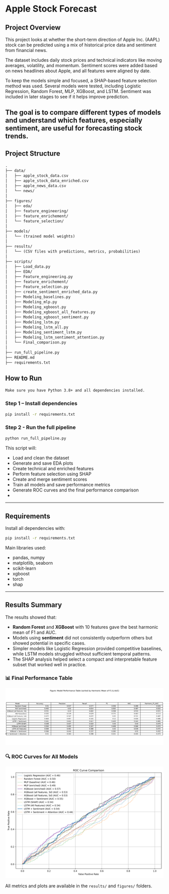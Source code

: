 # Apple Stock Forecast

## Project Overview

This project looks at whether the short-term direction of Apple Inc. (AAPL) stock can be predicted using a mix of historical price data and sentiment from financial news.

The dataset includes daily stock prices and technical indicators like moving averages, volatility, and momentum. Sentiment scores were added based on news headlines about Apple, and all features were aligned by date.

To keep the models simple and focused, a SHAP-based feature selection method was used. Several models were tested, including Logistic Regression, Random Forest, MLP, XGBoost, and LSTM. Sentiment was included in later stages to see if it helps improve prediction.

The goal is to compare different types of models and understand which features, especially sentiment, are useful for forecasting stock trends.
---

## Project Structure

```text
.
├── data/
│   ├── apple_stock_data.csv
│   ├── apple_stock_data_enriched.csv
│   ├── apple_news_data.csv
│   └── news/
│
├── figures/
│   ├── eda/
│   ├── feature_engineering/
│   ├── feature_enrichement/
│   └── feature_selection/
│
├── models/
│   └── (trained model weights)
│
├── results/
│   └── (CSV files with predictions, metrics, probabilities)
│
├── scripts/
│   ├── Load_data.py
│   ├── EDA/
│   ├── Feature_engineering.py
│   ├── feature_enrichement/
│   ├── Feature_selection.py
│   ├── create_sentiment_enriched_data.py
│   ├── Modeling_baselines.py
│   ├── Modeling_mlp.py
│   ├── Modeling_xgboost.py
│   ├── Modeling_xgboost_all_features.py
│   ├── Modeling_xgboost_sentiment.py
│   ├── Modeling_lstm.py
│   ├── Modeling_lstm_all.py
│   ├── Modeling_sentiment_lstm.py
│   ├── Modeling_lstm_sentiment_attention.py
│   └── Final_comparison.py
│
├── run_full_pipeline.py
├── README.md
├── requirements.txt

```

## How to Run

```bash
Make sure you have Python 3.8+ and all dependencies installed.
```

### Step 1 – Install dependencies

```bash
pip install -r requirements.txt
```

### Step 2 - Run the full pipeline

```bash
python run_full_pipeline.py
```

This script will:

- Load and clean the dataset
- Generate and save EDA plots
- Create technical and enriched features
- Perform feature selection using SHAP
- Create and merge sentiment scores
- Train all models and save performance metrics
- Generate ROC curves and the final performance comparison
- 
---

## Requirements

Install all dependencies with:

```bash
pip install -r requirements.txt
```

Main libraries used:
- pandas, numpy
- matplotlib, seaborn
- scikit-learn
- xgboost
- torch
- shap

---

## Results Summary

The results showed that:

- **Random Forest** and **XGBoost** with 10 features gave the best harmonic mean of F1 and AUC.
- Models using **sentiment** did not consistently outperform others but showed potential in specific cases.
- Simpler models like Logistic Regression provided competitive baselines, while LSTM models struggled without sufficient temporal patterns.
- The SHAP analysis helped select a compact and interpretable feature subset that worked well in practice.

### 📊 Final Performance Table

![Model Performance Table](results/model_performance_table.png)

### 🔍 ROC Curves for All Models

![ROC Curves](results/roc_curve_comparison.png)

All metrics and plots are available in the `results/` and `figures/` folders.
